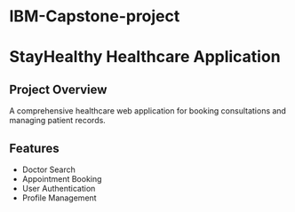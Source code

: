 # IBM-Capstone-project

# StayHealthy Healthcare Application

## Project Overview
A comprehensive healthcare web application for booking consultations and managing patient records.

## Features
- Doctor Search
- Appointment Booking
- User Authentication
- Profile Management

